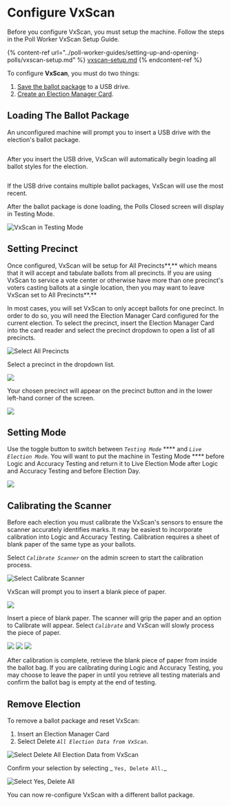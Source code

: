 # Configure VxScan

Before you configure VxScan, you must setup the machine. Follow the steps in the Poll Worker VxScan Setup Guide.

{% content-ref url="../poll-worker-guides/setting-up-and-opening-polls/vxscan-setup.md" %}
[vxscan-setup.md](../poll-worker-guides/setting-up-and-opening-polls/vxscan-setup.md)
{% endcontent-ref %}

To configure **VxScan**, you must do two things:

1. [Save the ballot package](../central-system-setup/save-ballot-package.md) to a USB drive.
2. [Create an Election Manager Card](../hardware-setup/programming-cards.md).

## Loading The Ballot Package

An unconfigured machine will prompt you to insert a USB drive with the election's ballot package.

<figure><img src="../.gitbook/assets/image (1).png" alt=""><figcaption></figcaption></figure>

After you insert the USB drive, VxScan will automatically begin loading all ballot styles for the election.

<figure><img src="../.gitbook/assets/image (3).png" alt=""><figcaption></figcaption></figure>

If the USB drive contains multiple ballot packages, VxScan will use the most recent.

After the ballot package is done loading, the Polls Closed screen will display in Testing Mode.

![VxScan in Testing Mode](<../.gitbook/assets/image (230).png>)

## **Setting Precinct**

Once configured, VxScan will be setup for All Precincts**,** which means that it will accept and tabulate ballots from all precincts. If you are using VxScan to service a vote center or otherwise have more than one precinct's voters casting ballots at a single location, then you may want to leave VxScan set to All Precincts**.**&#x20;

In most cases, you will set VxScan to only accept ballots for one precinct. In order to do so, you will need the Election Manager Card configured for the current election. To select the precinct, insert the Election Manager Card into the card reader and select the precinct dropdown to open a list of all precincts.

![Select All Precincts](<../.gitbook/assets/image (221).png>)

Select a precinct in the dropdown list.

![](<../.gitbook/assets/image (129).png>)

Your chosen precinct will appear on the precinct button and in the lower left-hand corner of the screen.

![](<../.gitbook/assets/image (223).png>)

## Setting Mode

Use the toggle button to switch between _`Testing Mode`_ **** and _`Live Election Mode`_. You will want to put the machine in Testing Mode **** before Logic and Accuracy Testing and return it to Live Election Mode after Logic and Accuracy Testing and before Election Day.&#x20;

![](<../.gitbook/assets/image (179).png>)

## Calibrating the Scanner

Before each election you must calibrate the VxScan's sensors to ensure the scanner accurately identifies marks. It may be easiest to incorporate calibration into Logic and Accuracy Testing. Calibration requires a sheet of blank paper of the same type as your ballots.

Select _`Calibrate Scanner`_ on the admin screen to start the calibration process.

![Select Calibrate Scanner](<../.gitbook/assets/image (168).png>)

VxScan will prompt you to insert a blank piece of paper.

![](<../.gitbook/assets/Calibrate Insert Paper.png>)

Insert a piece of blank paper. The scanner will grip the paper and an option to Calibrate will appear. Select _`Calibrate`_ and VxScan will slowly process the piece of paper.

![](<../.gitbook/assets/Calibrate Ready.png>) ![](<../.gitbook/assets/Calibration In Progress.png>) ![](<../.gitbook/assets/Calibration Succeeded.png>)

After calibration is complete, retrieve the blank piece of paper from inside the ballot bag. If you are calibrating during Logic and Accuracy Testing, you may choose to leave the paper in until you retrieve all testing materials and confirm the ballot bag is empty at the end of testing.

## Remove Election

To remove a ballot package and reset VxScan:

1. Insert an Election Manager Card
2. Select Delete _`All Election Data from VxScan`_.

![Select Delete All Election Data from VxScan](<../.gitbook/assets/image (234).png>)

Confirm your selection by selecting _ `Yes, Delete All.`_

![Select Yes, Delete All](<../.gitbook/assets/image (160).png>)

You can now re-configure VxScan with a different ballot package.
